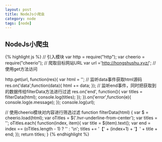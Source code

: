 ```yaml
---
layout: post
title: NodeJs小爬虫
category: node
tags: [node]
---
```


## NodeJs小爬虫

{% highlight js %}
// 引入模块
var http = require("http");
var cheerio = require("cheerio");
// 爬取目标网站URL
var url ='http://hongshushu.xyz/';
// 使用get方法访问

http.get(url, function(res){
  var html = ''; 
  // 监听data事件获取html源码
  res.on('data',function(data){
    html += data;
  });
 // 监听end事件，同时把获取到的数据传给filterData方法进行过滤
  res.on('end', function(){
    var titles = filterData(html);
    console.log(titles);
  });
}).on('error',function(e){
  console.log(e.message);
});
console.log(url);

// 使用cheerio模块对内容进行筛选过滤
function filterData(html) {
  var $ = cheerio.load(html);
  var oTitles = $('.hvr-underline-from-center');
  var titles = '';
  oTitles.each( function(index, item){
    var title = $(item).text();
    var end = index == (oTitles.length - 1) ? '' : '\n';
    titles += '【' + (index+1) + '】' + title + end;
  });
  return titles;
}
{% endhighlight %}


